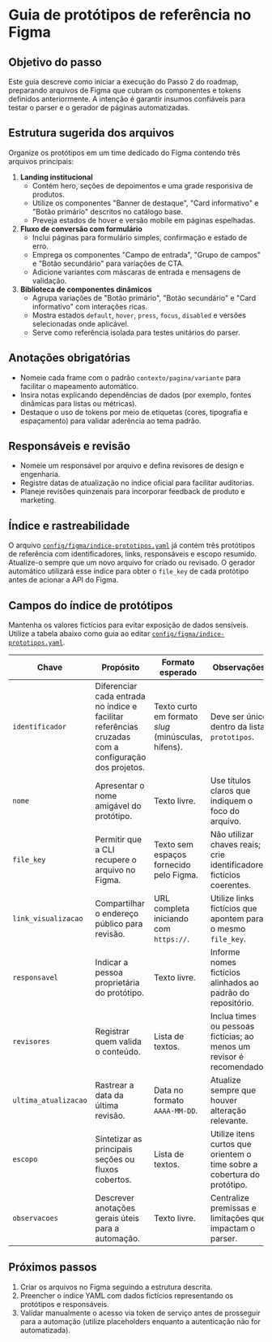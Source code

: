 # Guia de protótipos de referência no Figma

## Objetivo do passo
Este guia descreve como iniciar a execução do Passo 2 do roadmap, preparando arquivos de Figma que cubram os componentes e tokens definidos anteriormente. A intenção é garantir insumos confiáveis para testar o parser e o gerador de páginas automatizadas.

## Estrutura sugerida dos arquivos
Organize os protótipos em um time dedicado do Figma contendo três arquivos principais:

1. **Landing institucional**
   - Contém hero, seções de depoimentos e uma grade responsiva de produtos.
   - Utilize os componentes "Banner de destaque", "Card informativo" e "Botão primário" descritos no catálogo base.
   - Preveja estados de hover e versão mobile em páginas espelhadas.
2. **Fluxo de conversão com formulário**
   - Inclui páginas para formulário simples, confirmação e estado de erro.
   - Emprega os componentes "Campo de entrada", "Grupo de campos" e "Botão secundário" para variações de CTA.
   - Adicione variantes com máscaras de entrada e mensagens de validação.
3. **Biblioteca de componentes dinâmicos**
   - Agrupa variações de "Botão primário", "Botão secundário" e "Card informativo" com interações ricas.
   - Mostra estados `default`, `hover`, `press`, `focus`, `disabled` e versões selecionadas onde aplicável.
   - Serve como referência isolada para testes unitários do parser.

## Anotações obrigatórias
- Nomeie cada frame com o padrão `contexto/pagina/variante` para facilitar o mapeamento automático.
- Insira notas explicando dependências de dados (por exemplo, fontes dinâmicas para listas ou métricas).
- Destaque o uso de tokens por meio de etiquetas (cores, tipografia e espaçamento) para validar aderência ao tema padrão.

## Responsáveis e revisão
- Nomeie um responsável por arquivo e defina revisores de design e engenharia.
- Registre datas de atualização no índice oficial para facilitar auditorias.
- Planeje revisões quinzenais para incorporar feedback de produto e marketing.

## Índice e rastreabilidade
O arquivo [`config/figma/indice-prototipos.yaml`](../../config/figma/indice-prototipos.yaml) já contém três protótipos de referência com identificadores, links, responsáveis e escopo resumido. Atualize-o sempre que um novo arquivo for criado ou revisado. O gerador automático utilizará esse índice para obter o `file_key` de cada protótipo antes de acionar a API do Figma.

## Campos do índice de protótipos
Mantenha os valores fictícios para evitar exposição de dados sensíveis. Utilize a tabela abaixo como guia ao editar [`config/figma/indice-prototipos.yaml`](../../config/figma/indice-prototipos.yaml).

| Chave | Propósito | Formato esperado | Observações |
| --- | --- | --- | --- |
| `identificador` | Diferenciar cada entrada no índice e facilitar referências cruzadas com a configuração dos projetos. | Texto curto em formato *slug* (minúsculas, hífens). | Deve ser único dentro da lista `prototipos`. |
| `nome` | Apresentar o nome amigável do protótipo. | Texto livre. | Use títulos claros que indiquem o foco do arquivo. |
| `file_key` | Permitir que a CLI recupere o arquivo no Figma. | Texto sem espaços fornecido pelo Figma. | Não utilizar chaves reais; crie identificadores fictícios coerentes. |
| `link_visualizacao` | Compartilhar o endereço público para revisão. | URL completa iniciando com `https://`. | Utilize links fictícios que apontem para o mesmo `file_key`. |
| `responsavel` | Indicar a pessoa proprietária do protótipo. | Texto livre. | Informe nomes fictícios alinhados ao padrão do repositório. |
| `revisores` | Registrar quem valida o conteúdo. | Lista de textos. | Inclua times ou pessoas fictícias; ao menos um revisor é recomendado. |
| `ultima_atualizacao` | Rastrear a data da última revisão. | Data no formato `AAAA-MM-DD`. | Atualize sempre que houver alteração relevante. |
| `escopo` | Sintetizar as principais seções ou fluxos cobertos. | Lista de textos. | Utilize itens curtos que orientem o time sobre a cobertura do protótipo. |
| `observacoes` | Descrever anotações gerais úteis para a automação. | Texto livre. | Centralize premissas e limitações que impactam o parser. |

## Próximos passos
1. Criar os arquivos no Figma seguindo a estrutura descrita.
2. Preencher o índice YAML com dados fictícios representando os protótipos e responsáveis.
3. Validar manualmente o acesso via token de serviço antes de prosseguir para a automação (utilize placeholders enquanto a autenticação não for automatizada).
